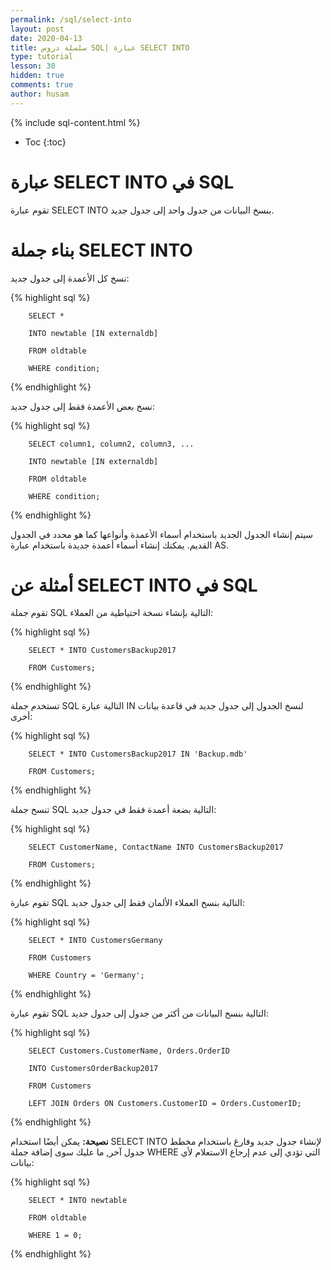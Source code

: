 ```yaml
---
permalink: /sql/select-into
layout: post
date: 2020-04-13
title: سلسلة دروس SQL| عبارة SELECT INTO
type: tutorial
lesson: 30
hidden: true
comments: true
author: husam
---
```


{% include sql-content.html %}

* Toc
{:toc}
# عبارة SELECT INTO في SQL

تقوم عبارة SELECT INTO بنسخ البيانات من جدول واحد إلى جدول جديد.

# بناء جملة SELECT INTO

نسخ كل الأعمدة إلى جدول جديد:

{% highlight sql %}

		SELECT *

		INTO newtable [IN externaldb]

		FROM oldtable

		WHERE condition;

{% endhighlight %}

نسخ بعض الأعمدة فقط إلى جدول جديد:

{% highlight sql %}


		SELECT column1, column2, column3, ...

		INTO newtable [IN externaldb]

		FROM oldtable

		WHERE condition; 

{% endhighlight %}

سيتم إنشاء الجدول الجديد باستخدام أسماء الأعمدة وأنواعها كما هو محدد في الجدول القديم. يمكنك إنشاء أسماء أعمدة جديدة باستخدام عبارة AS.

# أمثلة عن SELECT INTO في SQL

تقوم جملة SQL التالية بإنشاء نسخة احتياطية من العملاء:

{% highlight sql %}

		SELECT * INTO CustomersBackup2017

		FROM Customers; 

{% endhighlight %} 

تستخدم جملة SQL التالية عبارة IN لنسخ الجدول إلى جدول جديد في قاعدة بيانات أخرى:

{% highlight sql %}

		SELECT * INTO CustomersBackup2017 IN 'Backup.mdb'

		FROM Customers;

{% endhighlight %} 

تنسخ جملة SQL التالية بضعة أعمدة فقط في جدول جديد:

{% highlight sql %}

		SELECT CustomerName, ContactName INTO CustomersBackup2017

		FROM Customers;
  
{% endhighlight %} 

تقوم عبارة SQL التالية بنسخ العملاء الألمان فقط إلى جدول جديد:

{% highlight sql %}

		SELECT * INTO CustomersGermany

		FROM Customers

		WHERE Country = 'Germany'; 

{% endhighlight %}

تقوم عبارة SQL التالية بنسخ البيانات من أكثر من جدول إلى جدول جديد:

 {% highlight sql %}

		SELECT Customers.CustomerName, Orders.OrderID

		INTO CustomersOrderBackup2017

		FROM Customers

		LEFT JOIN Orders ON Customers.CustomerID = Orders.CustomerID;

{% endhighlight %}

**نصيحة:** يمكن أيضًا استخدام SELECT INTO لإنشاء جدول جديد وفارغ باستخدام مخطط جدول آخر, ما عليك سوى إضافة جملة WHERE التي تؤدي إلى عدم إرجاع الاستعلام لأي بيانات:

{% highlight sql %}

		SELECT * INTO newtable

		FROM oldtable

		WHERE 1 = 0;

{% endhighlight %}


